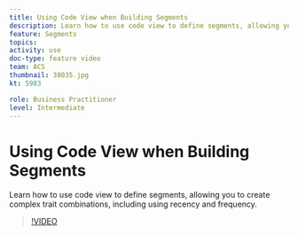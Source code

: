 ```yaml
---
title: Using Code View when Building Segments
description: Learn how to use code view to define segments, allowing you to create complex trait combinations, including using recency and frequency.
feature: Segments
topics: 
activity: use
doc-type: feature video
team: ACS
thumbnail: 38035.jpg
kt: 5983

role: Business Practitioner
level: Intermediate
---
```


# Using Code View when Building Segments

Learn how to use code view to define segments, allowing you to create complex trait combinations, including using recency and frequency.

>[!VIDEO](https://video.tv.adobe.com/v/38035/?quality=12&learn=on)
